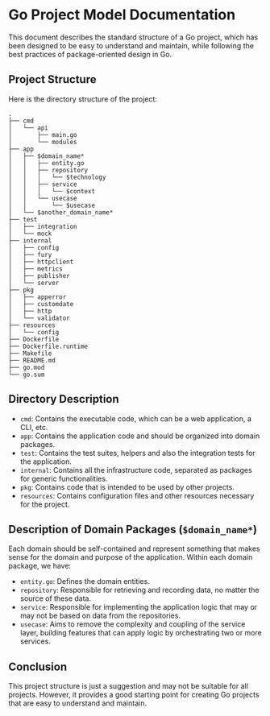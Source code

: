 # Go Project Model Documentation

This document describes the standard structure of a Go project, which has been designed to be easy to understand and maintain, while following the best practices of package-oriented design in Go.

## Project Structure

Here is the directory structure of the project:

```
.
├── cmd
│   └── api
│       ├── main.go
│       └── modules
├── app
│   ├── $domain_name*
│   │   ├── entity.go
│   │   ├── repository
│   │   │   └── $technology
│   │   ├── service
│   │   │   └── $context
│   │   └── usecase
│   │       └── $usecase
│   └── $another_domain_name*
├── test
│   ├── integration
│   └── mock
├── internal
│   ├── config
│   ├── fury
│   ├── httpclient
│   ├── metrics
│   ├── publisher
│   └── server
├── pkg
│   ├── apperror
│   ├── customdate
│   ├── http
│   └── validator
├── resources
│   └── config
├── Dockerfile
├── Dockerfile.runtime
├── Makefile
├── README.md
├── go.mod
└── go.sum
```

## Directory Description

- `cmd`: Contains the executable code, which can be a web application, a CLI, etc.
- `app`: Contains the application code and should be organized into domain packages.
- `test`: Contains the test suites, helpers and also the integration tests for the application.
- `internal`: Contains all the infrastructure code, separated as packages for generic functionalities.
- `pkg`: Contains code that is intended to be used by other projects.
- `resources`: Contains configuration files and other resources necessary for the project.

## Description of Domain Packages (`$domain_name*`)

Each domain should be self-contained and represent something that makes sense for the domain and purpose of the application. Within each domain package, we have:

- `entity.go`: Defines the domain entities.
- `repository`: Responsible for retrieving and recording data, no matter the source of these data.
- `service`: Responsible for implementing the application logic that may or may not be based on data from the repositories.
- `usecase`: Aims to remove the complexity and coupling of the service layer, building features that can apply logic by orchestrating two or more services.

## Conclusion

This project structure is just a suggestion and may not be suitable for all projects. However, it provides a good starting point for creating Go projects that are easy to understand and maintain.
